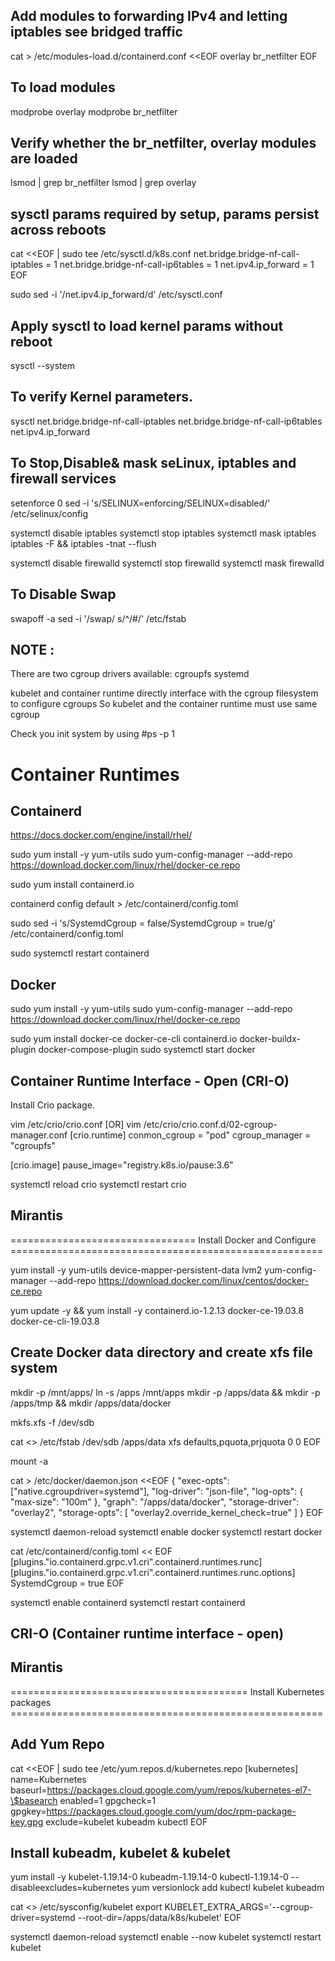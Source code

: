 ## Add modules to forwarding IPv4 and letting iptables see bridged traffic
cat > /etc/modules-load.d/containerd.conf <<EOF
overlay
br_netfilter
EOF

## To load modules
modprobe overlay
modprobe br_netfilter

## Verify whether the br_netfilter, overlay modules are loaded 
lsmod | grep br_netfilter
lsmod | grep overlay


## sysctl params required by setup, params persist across reboots
cat <<EOF | sudo tee /etc/sysctl.d/k8s.conf
net.bridge.bridge-nf-call-iptables  = 1
net.bridge.bridge-nf-call-ip6tables = 1
net.ipv4.ip_forward                 = 1
EOF

sudo sed -i '/net.ipv4.ip_forward/d' /etc/sysctl.conf


## Apply sysctl to load kernel params without reboot
sysctl --system

## To verify Kernel parameters.
sysctl net.bridge.bridge-nf-call-iptables net.bridge.bridge-nf-call-ip6tables net.ipv4.ip_forward



## To Stop,Disable& mask seLinux, iptables and firewall services
setenforce 0
sed -i 's/SELINUX=enforcing/SELINUX=disabled/' /etc/selinux/config

systemctl disable iptables
systemctl stop iptables
systemctl mask iptables
iptables -F && iptables -tnat --flush

systemctl disable firewalld
systemctl stop firewalld
systemctl mask firewalld


##  To Disable Swap
swapoff -a
sed -i '/swap/ s/^/#/' /etc/fstab




## NOTE :
There are two cgroup drivers available:
cgroupfs
systemd

kubelet and container runtime directly interface with the cgroup filesystem to configure cgroups
So kubelet and the container runtime must use same cgroup

Check you init system by using 
#ps -p 1


<h1>Container Runtimes</h1>  

## Containerd
https://docs.docker.com/engine/install/rhel/

sudo yum install -y yum-utils
sudo yum-config-manager --add-repo https://download.docker.com/linux/rhel/docker-ce.repo

sudo yum install containerd.io

containerd config default > /etc/containerd/config.toml

sudo sed -i 's/SystemdCgroup \= false/SystemdCgroup \= true/g' /etc/containerd/config.toml

sudo systemctl restart containerd


## Docker
sudo yum install -y yum-utils
sudo yum-config-manager --add-repo https://download.docker.com/linux/rhel/docker-ce.repo

sudo yum install docker-ce docker-ce-cli containerd.io docker-buildx-plugin docker-compose-plugin
sudo systemctl start docker

## Container Runtime Interface - Open (CRI-O)
Install Crio package.

vim /etc/crio/crio.conf [OR] vim /etc/crio/crio.conf.d/02-cgroup-manager.conf
[crio.runtime]
conmon_cgroup = "pod"
cgroup_manager = "cgroupfs"

[crio.image]
pause_image="registry.k8s.io/pause:3.6"


systemctl reload crio
systemctl restart crio



## Mirantis































================================ Install Docker and Configure ======================================================

yum install -y yum-utils device-mapper-persistent-data lvm2
yum-config-manager --add-repo https://download.docker.com/linux/centos/docker-ce.repo

yum update -y && yum install -y  containerd.io-1.2.13 docker-ce-19.03.8 docker-ce-cli-19.03.8


## Create Docker data directory and create xfs file system
mkdir -p /mnt/apps/
ln -s /apps /mnt/apps
mkdir -p /apps/data && mkdir -p /apps/tmp && mkdir /apps/data/docker

mkfs.xfs -f /dev/sdb

cat <<EOF >> /etc/fstab
/dev/sdb /apps/data xfs  defaults,pquota,prjquota  0 0
EOF

mount -a



cat > /etc/docker/daemon.json <<EOF
{
  "exec-opts": ["native.cgroupdriver=systemd"],
  "log-driver": "json-file",
  "log-opts": {
    "max-size": "100m"
  },
   "graph": "/apps/data/docker",
  "storage-driver": "overlay2",
  "storage-opts": [
    "overlay2.override_kernel_check=true"
  ]
}
EOF


systemctl daemon-reload
systemctl enable docker
systemctl restart docker


cat /etc/containerd/config.toml << EOF
[plugins."io.containerd.grpc.v1.cri".containerd.runtimes.runc]
  [plugins."io.containerd.grpc.v1.cri".containerd.runtimes.runc.options]
    SystemdCgroup = true
EOF

systemctl enable containerd
systemctl restart containerd




## CRI-O (Container runtime interface - open)
## Mirantis 

========================================= Install Kubernetes packages ======================================================

## Add Yum Repo 
cat <<EOF | sudo tee /etc/yum.repos.d/kubernetes.repo
[kubernetes]
name=Kubernetes
baseurl=https://packages.cloud.google.com/yum/repos/kubernetes-el7-\$basearch
enabled=1
gpgcheck=1
gpgkey=https://packages.cloud.google.com/yum/doc/rpm-package-key.gpg
exclude=kubelet kubeadm kubectl
EOF

## Install kubeadm, kubelet & kubelet 
yum install -y kubelet-1.19.14-0 kubeadm-1.19.14-0 kubectl-1.19.14-0 --disableexcludes=kubernetes
yum versionlock add kubectl kubelet kubeadm


cat <<EOF >> /etc/sysconfig/kubelet
export KUBELET_EXTRA_ARGS='--cgroup-driver=systemd --root-dir=/apps/data/k8s/kubelet'
EOF

systemctl daemon-reload
systemctl enable --now kubelet
systemctl restart kubelet




